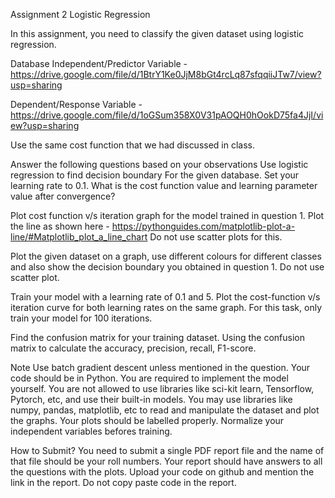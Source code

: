 Assignment 2
Logistic Regression


In this assignment, you need to classify the given dataset using logistic regression.

Database
Independent/Predictor Variable - https://drive.google.com/file/d/1BtrY1Ke0JjM8bGt4rcLq87sfqqiiJTw7/view?usp=sharing

Dependent/Response Variable - 
https://drive.google.com/file/d/1oGSum358X0V31pAOQH0hOokD75fa4JjI/view?usp=sharing

Use the same cost function that we had discussed in class.

Answer the following questions based on your observations
Use logistic regression to find decision boundary For the given database. Set your learning rate to 0.1. What is the cost function value and learning parameter value after convergence?


Plot cost function v/s iteration graph for the model trained in question 1. Plot the line as shown here - https://pythonguides.com/matplotlib-plot-a-line/#Matplotlib_plot_a_line_chart
Do not use scatter plots for this.


Plot the given dataset on a graph, use different colours for different classes and also show the decision boundary you obtained in question 1. Do not use scatter plot.


Train your model with a learning rate of 0.1 and 5. Plot the cost-function v/s iteration curve for both learning rates on the same graph. For this task, only train your model for 100 iterations.


Find the confusion matrix for your training dataset. Using the confusion matrix to calculate the accuracy, precision, recall, F1-score.




Note
Use batch gradient descent unless mentioned in the question.
Your code should be in Python.
You are required to implement the model yourself. You are not allowed to use libraries like sci-kit learn, Tensorflow, Pytorch, etc, and use their built-in models.
You may use libraries like numpy, pandas, matplotlib, etc to read and manipulate the dataset and plot the graphs.
Your plots should be labelled properly. 
Normalize your independent variables befores training.

How to Submit?
You need to submit a single PDF report file and the name of that file should be your roll numbers.
Your report should have answers to all the questions with the plots. Upload your code on github and mention the link in the report. Do not copy paste code in the report.

